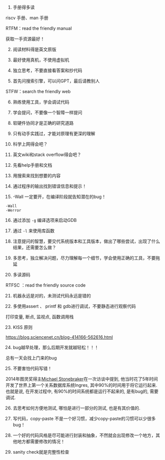 1. 手册得多读

riscv 手册、man 手册

RTFM：read the friendly manual

获取一手资源最好！



2. 阅读材料得是英文原版



3. 最好使用真机，不使用虚拟机



4. 独立思考，不要直接看答案和抄代码



5. 首先问搜索引擎，可以问GPT，最后请教别人

STFW：search the friendly web



6. 熟练使用工具，学会调试代码



7. 学会提问，不要像一个智障一样提问



8. 软硬件协同才是正确的研究道路



9. 只有动手实践过，才能对原理有更深的理解



10. 科学上网得会吧？



11. 英文wiki和stack overflow得会吧？



12. 先看help手册和文档



13. 用搜索来找到想要的内容



14. 通过程序的输出找到错误信息和提示！



15. -Wall 一定要开，在编译阶段就告知潜在的bug！

```
-Wall
-Werror
```



16. 通过添加 `-g` 编译选项来启动GDB



17. 通过 `-l` 来使用库函数



18. 注意提问的智慧，要交代系统版本和工具版本，做出了哪些尝试，出现了什么结果，还需要怎么做？



19. 多思考，独立解决问题，尽力理解每一个细节，学会使用正确的工具，不要拖延



20. 多读源码

RTFSC ：read the friendly source code



21. 机器永远是对的，未测试代码永远是错的



22. 多使用assert 、 printf 和 gdb进行调试，不要静态进行观察代码

打印变量, 断点, 监视点, 函数调用栈



23. KISS 原则

https://blog.sciencenet.cn/blog-414166-562616.html



24. bug越早处理，那么后期开发就越轻松！！！

总有一天会找上门来的bug



25. 不要害怕代码写错！

2014年图灵奖得主[Michael Stonebraker](https://en.wikipedia.org/wiki/Michael_Stonebraker)在一次访谈中提到, 他当时花了5年时间开发了世界上第一个关系数据库系统Ingres, 其中90%的时间用于将它运行起来. 也就是说, 在开发过程中, 有90%的时间系统都是运行不起来的, 是有bug的, 需要调试.



26. 去思考如何方便地测试, 哪怕是进行一部分的测试, 也是有其价值的.



27. 写代码，copy-paste 不是一个好习惯，减少copy-paste的习惯可以少很多bug！



28. 一个好的代码风格是尽可能进行封装和抽象，不然就会出现修改一个地方，其他地方都需要修改的情况！





29. sanity check就是完整性检查




